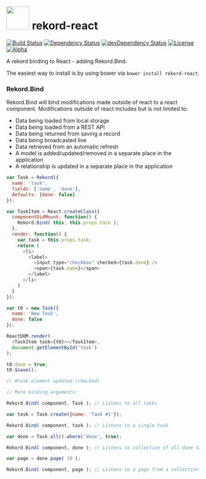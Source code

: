 # <img src="https://raw.githubusercontent.com/Rekord/rekord/master/images/rekord-color.png" width="60"> rekord-react

[![Build Status](https://travis-ci.org/Rekord/rekord-react.svg)](https://travis-ci.org/Rekord/rekord-react)
[![Dependency Status](https://david-dm.org/Rekord/rekord-react.svg)](https://david-dm.org/Rekord/rekord-react)
[![devDependency Status](https://david-dm.org/Rekord/rekord-react/dev-status.svg)](https://david-dm.org/Rekord/rekord-react#info=devDependencies)
[![License](https://img.shields.io/badge/license-MIT-blue.svg)](https://github.com/Rekord/rekord/blob/master/LICENSE)
[![Alpha](https://img.shields.io/badge/State-Alpha-orange.svg)]()

A rekord binding to React - adding Rekord.Bind.

The easiest way to install is by using bower via `bower install rekord-react`.

### Rekord.Bind

Rekord.Bind will bind modifications made outside of react to a react component.
Modifications outside of react includes but is not limited to:

- Data being loaded from local storage
- Data being loaded from a REST API
- Data being returned from saving a record
- Data being broadcasted live
- Data retrieved from an automatic refresh
- A model is added/updated/removed in a separate place in the application
- A relationship is updated in a separate place in the application

```javascript
var Task = Rekord({
  name: 'task',
  fields: ['name', 'done'],
  defaults: {done: false}
});

var TaskItem = React.createClass({
  componentDidMount: function() {
    Rekord.Bind( this, this.props.task );
  },
  render: function() {
    var task = this.props.task;
    return (
      <li>
        <label>
          <input type="checkbox" checked={task.done} />
          <span>{task.name}</span>
        </label>
      </li>
    )
  }
});

var t0 = new Task({
  name: 'New Task',
  done: false
});

ReactDOM.render(
  <TaskItem task={t0}></TaskItem>,
  document.getElementById('task')
);

t0.done = true;
t0.$save();

// #task element updated (checked)

// More binding arguments:

Rekord.Bind( component, Task ); // Listens to all tasks

var task = Task.create({name: 'Task #1'});

Rekord.Bind( component, task ); // Listens to a single task

var done = Task.all().where('done', true);

Rekord.Bind( component, done ); // Listens to collection of all done tasks

var page = done.page( 10 );

Rekord.Bind( component, page ); // Listens to a page from a collection
```
